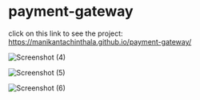 # payment-gateway
click on this link to see the project: https://manikantachinthala.github.io/payment-gateway/


![Screenshot (4)](https://user-images.githubusercontent.com/85385171/158796462-062e613b-b714-41a7-b087-bf7787d152b0.png)


![Screenshot (5)](https://user-images.githubusercontent.com/85385171/158797060-cbbf065e-f55b-4e3e-b0cd-3ebeb08d1e19.png)



![Screenshot (6)](https://user-images.githubusercontent.com/85385171/158797125-4d1c4d8f-7196-496c-8f1b-db1bb0ae2bee.png)



